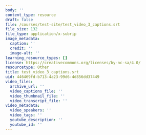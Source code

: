 ```yaml
---
body: ''
content_type: resource
draft: false
file: /courses/test-site/test_video_3_captions.srt
file_size: 132
file_type: application/x-subrip
image_metadata:
  caption: ''
  credit: ''
  image-alt: ''
learning_resource_types: []
license: https://creativecommons.org/licenses/by-nc-sa/4.0/
resourcetype: Other
title: test_video_3_captions.srt
uid: 446469fd-b713-4a23-99d6-4d856dd37449
video_files:
  archive_url: ''
  video_captions_file: ''
  video_thumbnail_file: ''
  video_transcript_file: ''
video_metadata:
  video_speakers: ''
  video_tags: ''
  youtube_description: ''
  youtube_id: ''
---
```

